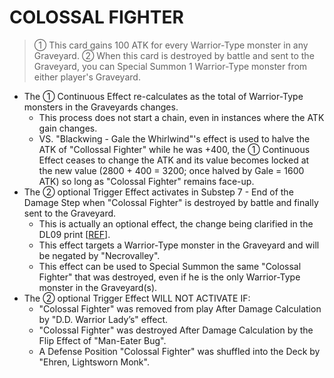 
# COLOSSAL FIGHTER  
> ① This card gains 100 ATK for every Warrior-Type monster in any Graveyard. ② When this card is destroyed by battle and sent to the Graveyard, you can Special Summon 1 Warrior-Type monster from either player's Graveyard.

*   The ① Continuous Effect re-calculates as the total of Warrior-Type monsters in the Graveyards changes.
    *   This process does not start a chain, even in instances where the ATK gain changes.
    *   VS. "Blackwing - Gale the Whirlwind"'s effect is used to halve the ATK of "Collossal Fighter" while he was +400, the ① Continuous Effect ceases to change the ATK and its value becomes locked at the new value (2800 + 400 = 3200; once halved by Gale = 1600 ATK) so long as "Colossal Fighter" remains face-up.
*   The ② optional Trigger Effect activates in Substep 7 - End of the Damage Step when "Colossal Fighter" is destroyed by battle and finally sent to the Graveyard.
    *   This is actually an optional effect, the change being clarified in the DL09 print \[[REF](https://www.pojo.biz/board/showthread.php?p=13618243#post13618243)\].
    *   This effect targets a Warrior-Type monster in the Graveyard and will be negated by "Necrovalley".
    *   This effect can be used to Special Summon the same "Colossal Fighter" that was destroyed, even if he is the only Warrior-Type monster in the Graveyard(s).
*   The ② optional Trigger Effect WILL NOT ACTIVATE IF:
    *   "Colossal Fighter" was removed from play After Damage Calculation by "D.D. Warrior Lady’s" effect.
    *   "Colossal Fighter" was destroyed After Damage Calculation by the Flip Effect of "Man-Eater Bug".
    *   A Defense Position "Colossal Fighter" was shuffled into the Deck by "Ehren, Lightsworn Monk".

  